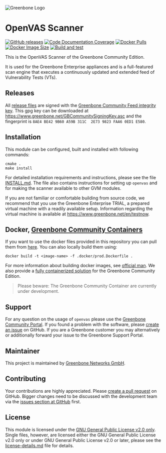![Greenbone Logo](https://www.greenbone.net/wp-content/uploads/gb_new-logo_horizontal_rgb_small.png)

# OpenVAS Scanner

[![GitHub releases](https://img.shields.io/github/release/greenbone/openvas-scanner.svg)](https://github.com/greenbone/openvas-scanner/releases)
[![Code Documentation Coverage](https://img.shields.io/codecov/c/github/greenbone/openvas-scanner.svg?label=Doc%20Coverage&logo=codecov)](https://codecov.io/gh/greenbone/openvas-scanner)
[![Docker Pulls](https://img.shields.io/docker/pulls/greenbone/openvas-scanner.svg)](https://hub.docker.com/r/greenbone/openvas-scanner/)
[![Docker Image Size](https://img.shields.io/docker/image-size/greenbone/openvas-scanner.svg?maxAge=2592000)](https://hub.docker.com/r/greenbone/openvas-scanner/)
[![Build and test](https://github.com/greenbone/openvas-scanner/actions/workflows/ci-c.yml/badge.svg?branch=main)](https://github.com/greenbone/openvas-scanner/actions/workflows/ci-c.yml?query=branch%3Amain++)

This is the OpenVAS Scanner of the Greenbone Community Edition.

It is used for the Greenbone Enterprise appliances and is a full-featured
scan engine that executes a continuously updated and extended feed of
Vulnerability Tests (VTs).

## Releases

All [release files](https://github.com/greenbone/openvas/releases) are signed with
the [Greenbone Community Feed integrity key](https://community.greenbone.net/t/gcf-managing-the-digital-signatures/101).
This gpg key can be downloaded at https://www.greenbone.net/GBCommunitySigningKey.asc
and the fingerprint is `8AE4 BE42 9B60 A59B 311C  2E73 9823 FAA6 0ED1 E580`.

## Installation

This module can be configured, built and installed with following commands:

    cmake .
    make install

For detailed installation requirements and instructions, please see the file
[INSTALL.md](INSTALL.md). The file also contains instructions for setting up
`openvas` and for making the scanner available to other GVM modules.

If you are not familiar or comfortable building from source code, we recommend
that you use the Greenbone Enterprise TRIAL, a prepared virtual
machine with a readily available setup. Information regarding the virtual machine
is available at <https://www.greenbone.net/en/testnow>.

## Docker, [Greenbone Community Containers](https://greenbone.github.io/docs/latest/21.4/container/)

If you want to use the docker files provided in this repository you can pull them 
from [here](https://hub.docker.com/r/greenbone/openvas-scanner). You can also locally 
build them using:
```
docker build -t <image-name> -f .docker/prod.Dockerfile .
```
For more information about building docker images, see 
[official man](https://docs.docker.com/engine/reference/commandline/build/).
We also provide a [fully containerized 
solution](https://greenbone.github.io/docs/latest/21.4/container/)
for the Greenbone Community Edition.

> Please beware: The Greenbone Community Container are currently under development.

## Support

For any question on the usage of `openvas` please use the [Greenbone
Community Portal](https://community.greenbone.net/). If you found a problem
with the software, please [create an
issue](https://github.com/greenbone/openvas-scanner/issues) on GitHub. If you
are a Greenbone customer you may alternatively or additionally forward your
issue to the Greenbone Support Portal.

## Maintainer

This project is maintained by [Greenbone Networks GmbH](https://www.greenbone.net/).

## Contributing

Your contributions are highly appreciated. Please [create a pull
request](https://github.com/greenbone/openvas-scanner/pulls) on GitHub. Bigger
changes need to be discussed with the development team via the [issues section
at GitHub](https://github.com/greenbone/openvas-scanner/issues) first.

## License

This module is licensed under the [GNU General Public License v2.0
only](COPYING). Single files, however, are licensed either the GNU General
Public License v2.0 only or under GNU General Public License v2.0 or later,
please see the [license-details.md](license-details.md) file for details.
